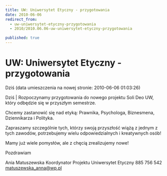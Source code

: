```yaml
---
title: UW: Uniwersytet Etyczny - przygotowania
date: 2010-06-06
redirect_from: 
  - uw-uniwersytet-etyczny-przygotowania
  - 2010/2010.06.06-uw-uniwersytet-etyczny-przygotowania

published: true
---
```




# UW: Uniwersytet Etyczny - przygotowania

<time>Dziś (data umieszczenia na nowej stronie: 2010-06-06 01:03:26)</time>

Dziś | 
Rozpoczynamy przygotowania do nowego projektu Soli Deo UW, który odbędzie się w przyszłym semestrze.

Chcemy zastanowić się nad etyką:
Prawnika, Psychologa, Biznesmena, Dziennikarza i Polityka.

Zapraszamy szczególnie tych, którzy swoją przyszłość wiążą z jednym z tych zawodów, potrzebujemy wielu odpowiedzialnych i kreatywnych osób!

Mamy już wiele pomysłów, ale z chęcią zrealizujemy nowe! 

Pozdrawiam

Ania Matuszewska
Koordynator Projektu Uniwersytet Etyczny
885 756 542
[matuszewska_anna@wp.pl](mailto:matuszewska_anna@wp.pl)

         

<!--{{json:{"created_date":"2010-06-06 01:03:26","publish_down":"0000-00-00 00:00:00","id":"939"}}}-->